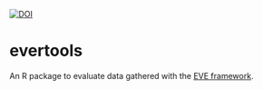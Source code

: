 [![DOI](https://zenodo.org/badge/72473297.svg)](https://zenodo.org/badge/latestdoi/72473297)
# evertools
An R package to evaluate data gathered with the [EVE framework](https://cog-ethz.github.io/EVE/).

